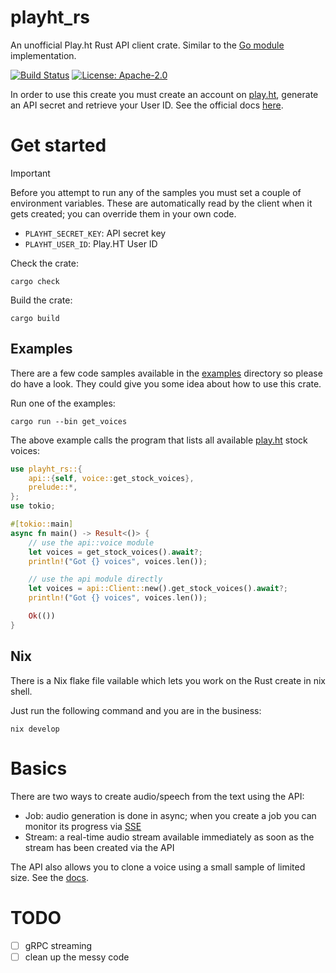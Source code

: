 # playht_rs

An unofficial Play.ht Rust API client crate. Similar to the [Go module](https://github.com/milosgajdos/go-playht) implementation.

[![Build Status](https://github.com/milosgajdos/playht_rs/actions/workflows/ci.yaml/badge.svg?branch=main)](https://github.com/milosgajdos/playht_rs/actions?query=workflow%3ACI)
[![License: Apache-2.0](https://img.shields.io/badge/License-Apache--2.0-blue.svg)](https://opensource.org/licenses/Apache-2.0)

In order to use this create you must create an account on [play.ht](https://play.ht), generate an API secret and retrieve your User ID.
See the official docs [here](https://docs.play.ht/reference/api-authentication).

# Get started

> [!IMPORTANT]
> Before you attempt to run any of the samples you must set a couple of environment variables.
> These are automatically read by the client when it gets created; you can override them in your own code.

* `PLAYHT_SECRET_KEY`: API secret key
* `PLAYHT_USER_ID`: Play.HT User ID

Check the crate:
```
cargo check
```

Build the crate:
```shell
cargo build
```

## Examples

There are a few code samples available in the [examples](./src/bin) directory so please do have a look. They could give you some idea about how to use this crate.

Run one of the examples:
```shell
cargo run --bin get_voices
```

The above example calls the program that lists all available [play.ht](https://play.ht) stock voices:
```rust
use playht_rs::{
    api::{self, voice::get_stock_voices},
    prelude::*,
};
use tokio;

#[tokio::main]
async fn main() -> Result<()> {
    // use the api::voice module
    let voices = get_stock_voices().await?;
    println!("Got {} voices", voices.len());

    // use the api module directly
    let voices = api::Client::new().get_stock_voices().await?;
    println!("Got {} voices", voices.len());

    Ok(())
}
```

## Nix

There is a Nix flake file vailable which lets you work on the Rust create in nix shell.

Just run the following command and you are in the business:

```shell
nix develop
```

# Basics

There are two ways to create audio/speech from the text using the API:
* Job: audio generation is done in async; when you create a job you can monitor its progress via [SSE](https://developer.mozilla.org/en-US/docs/Web/API/Server-sent_events)
* Stream: a real-time audio stream available immediately as soon as the stream has been created via the API

The API also allows you to clone a voice using a small sample of limited size. See the [docs](https://docs.play.ht/reference/api-create-instant-voice-clone).

# TODO

* [ ] gRPC streaming
* [ ] clean up the messy code
